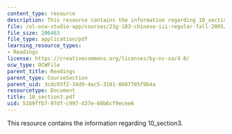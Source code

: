 ```yaml
---
content_type: resource
description: This resource contains the information regarding 10_section3.
file: /ol-ocw-studio-app/courses/21g-103-chinese-iii-regular-fall-2005/51b9ffb797dfc997d37e60b6cf9ecee6_MIT21G_103F05_10_3.pdf
file_size: 206463
file_type: application/pdf
learning_resource_types:
- Readings
license: https://creativecommons.org/licenses/by-nc-sa/4.0/
ocw_type: OCWFile
parent_title: Readings
parent_type: CourseSection
parent_uid: 3cdc93f2-34d9-4ac5-3101-8607705f9b4a
resourcetype: Document
title: 10_section3.pdf
uid: 51b9ffb7-97df-c997-d37e-60b6cf9ecee6
---
```

This resource contains the information regarding 10_section3.